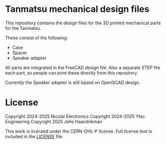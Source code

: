 # Tanmatsu mechanical design files

This repository contains the design files for the 3D printed mechanical parts for the Tanmatsu.

These consist of the following: 
  * Case
  * Spacer 
  * Speaker adapter 

All parts are integrated in the FreeCAD design file. Also a separate
STEP file each part, so people can print these directly from this
repository. 

Currently the Speaker adapter is still based on OpenSCAD design. 

# License

Copyright 2024-2025 Nicolai Electronics
Copyright 2024-2025 Ytec Engineering
Copyright 2025 Jelle Haandrikman

This work is licensed under the CERN-OHL-P license. Full license text is
included in the [LICENSE](LICENSE) file.
